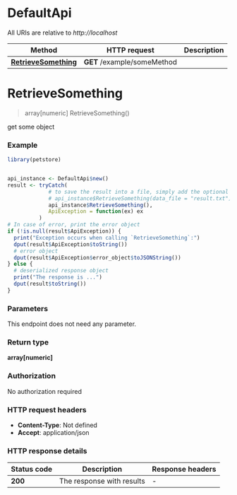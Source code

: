 # DefaultApi

All URIs are relative to *http://localhost*

Method | HTTP request | Description
------------- | ------------- | -------------
[**RetrieveSomething**](DefaultApi.md#RetrieveSomething) | **GET** /example/someMethod | 


# **RetrieveSomething**
> array[numeric] RetrieveSomething()



get some object

### Example
```R
library(petstore)


api_instance <- DefaultApi$new()
result <- tryCatch(
             # to save the result into a file, simply add the optional `data_file` parameter, e.g.
             # api_instance$RetrieveSomething(data_file = "result.txt"),
             api_instance$RetrieveSomething(),
             ApiException = function(ex) ex
          )
# In case of error, print the error object
if (!is.null(result$ApiException)) {
  print("Exception occurs when calling `RetrieveSomething`:")
  dput(result$ApiException$toString())
  # error object
  dput(result$ApiException$error_object$toJSONString())
} else {
  # deserialized response object
  print("The response is ...")
  dput(result$toString())
}

```

### Parameters
This endpoint does not need any parameter.

### Return type

**array[numeric]**

### Authorization

No authorization required

### HTTP request headers

 - **Content-Type**: Not defined
 - **Accept**: application/json

### HTTP response details
| Status code | Description | Response headers |
|-------------|-------------|------------------|
| **200** | The response with results |  -  |


